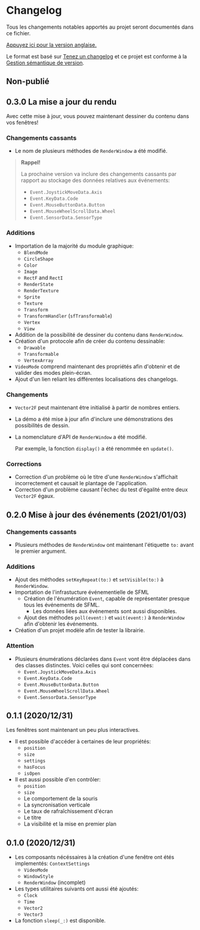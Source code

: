 # Changelog
Tous les changements notables apportés au projet seront documentés dans ce fichier.

[Appuyez ici pour la version anglaise.](../../CHANGELOG.md)

Le format est basé sur [Tenez un changelog](https://keepachangelog.com/fr/1.0.0/)
et ce projet est conforme à la [Gestion sémantique de version](https://semver.org/lang/fr/).

## Non-publié

## 0.3.0 La mise a jour du rendu
Avec cette mise à jour, vous pouvez maintenant dessiner du contenu dans vos fenêtres!

### Changements cassants
- Le nom de plusieurs méthodes de `RenderWindow` a été modifié.

> **Rappel!**
>
> La prochaine version va inclure des changements cassants par rapport au stockage des données relatives aux événements:
>    - `Event.JoystickMoveData.Axis`
>    - `Event.KeyData.Code`
>    - `Event.MouseButtonData.Button`
>    - `Event.MouseWheelScrollData.Wheel`
>    - `Event.SensorData.SensorType`

### Additions
- Importation de la majorité du module graphique:
    - `BlendMode`
    - `CircleShape`
    - `Color`
    - `Image`
    - `RectF` and `RectI`
    - `RenderState`
    - `RenderTexture`
    - `Sprite`
    - `Texture`
    - `Transform`
    - `TransformHandler` (`sfTransformable`)
    - `Vertex`
    - `View`
- Addition de la possibilité de dessiner du contenu dans `RenderWindow`.
- Création d'un protocole afin de créer du contenu dessinable:
    - `Drawable`
    - `Transformable`
    - `VertexArray`
- `VideoMode` comprend maintenant des propriétés afin d'obtenir et de valider des modes plein-écran.
- Ajout d'un lien reliant les différentes localisations des changelogs.

### Changements
- `Vector2F` peut maintenant être initialisé à partir de nombres entiers.
- La démo a été mise à jour afin d'inclure une démonstrations des possibilités de dessin.
- La nomenclature d'API de `RenderWindow` a été modifié.
    
    Par exemple, la fonction `display()` a été renommée en `update()`.

### Corrections
- Correction d'un problème où le titre d'une `RenderWindow` s'affichait incorrectement et causait le plantage de l'application.
- Correction d'un problème causant l'échec du test d'égalité entre deux `Vector2F` égaux.

## 0.2.0 Mise à jour des événements (2021/01/03)
### Changements cassants
- Plusieurs méthodes de `RenderWindow` ont maintenant l'étiquette `to:` avant le premier argument.

### Additions
- Ajout des méthodes `setKeyRepeat(to:)` et `setVisible(to:)` à `RenderWindow`.
- Importation de l'infrastucture événementielle de SFML
    - Création de l'énumération `Event`, capable de représentater presque tous les événements de SFML.
        - Les données liées aux événements sont aussi disponibles.
    - Ajout des méthodes `poll(event:)` et `wait(event:)` à `RenderWindow` afin d'obtenir les événements.
- Création d'un projet modèle afin de tester la librairie.

### Attention
- Plusieurs énumérations déclarées dans `Event` vont être déplacées dans des classes distinctes. Voici celles qui sont
  concernées:
    - `Event.JoystickMoveData.Axis`
    - `Event.KeyData.Code`
    - `Event.MouseButtonData.Button`
    - `Event.MouseWheelScrollData.Wheel`
    - `Event.SensorData.SensorType`

## 0.1.1 (2020/12/31)
Les fenêtres sont maintenant un peu plus interactives.
- Il est possible d'accéder à certaines de leur propriétés:
    - `position`
    - `size`
    - `settings`
    - `hasFocus`
    - `isOpen`
- Il est aussi possible d'en contrôler:
    - `position`
    - `size`
    - Le comportement de la souris
    - La syncronisation verticale
    - Le taux de rafraîchissement d'écran
    - Le titre
    - La visibilité et la mise en premier plan

## 0.1.0 (2020/12/31)
- Les composants nécéssaires à la création d'une fenêtre ont étés implementés:
    `ContextSettings`
    - `VideoMode`
    - `WindowStyle`
    - `RenderWindow` (incomplet)
- Les types utilitaires suivants ont aussi été ajoutés:
    - `Clock`
    - `Time`
    - `Vector2`
    - `Vector3`
- La fonction `sleep(_:)` est disponible.
